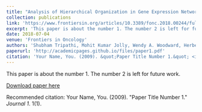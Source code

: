```yaml
---
title: "Analysis of Hierarchical Organization in Gene Expression Networks Reveals Underlying Principles of Collective Tumor Cell Dissemination and Metastatic Aggressiveness of Inflammatory Breast Cancer"
collection: publications
link: 'https://www.frontiersin.org/articles/10.3389/fonc.2018.00244/full'
excerpt: 'This paper is about the number 1. The number 2 is left for future work.'
date: 2018-07-04
venue: 'Frontiers in Oncology'
authors: 'Shubham Tripathi, Mohit Kumar Jolly, Wendy A. Woodward, Herbert Levine, and Michael W. Deem'
paperurl: 'http://academicpages.github.io/files/paper1.pdf'
citation: 'Your Name, You. (2009). &quot;Paper Title Number 1.&quot; <i>Journal 1</i>. 1(1).'
---
```

This paper is about the number 1. The number 2 is left for future work.

[Download paper here](http://academicpages.github.io/files/paper1.pdf)

Recommended citation: Your Name, You. (2009). "Paper Title Number 1." <i>Journal 1</i>. 1(1).